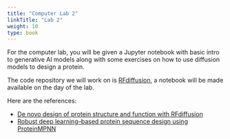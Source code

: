 ```yaml
---
title: "Computer Lab 2"
linkTitle: "Lab 2"
weight: 10
type: book
---
```


For the computer lab, you will be given a Jupyter notebook with basic intro to generative AI models along with some exercises on how to use diffusion models to design a protein.

The code repository we will work on is [RFdiffusion](https://github.com/RosettaCommons/RFdiffusion), a notebook will be made available on the day of the lab.

Here are the references:
 - [De novo design of protein structure and function with RFdiffusion](https://www.nature.com/articles/s41586-023-06415-8)
 - [Robust deep learning–based protein sequence design using ProteinMPNN](https://www.science.org/doi/10.1126/science.add2187)

